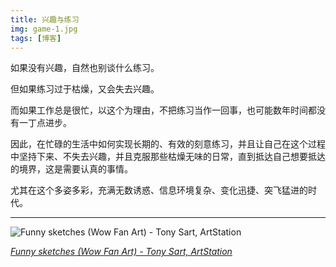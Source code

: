 ```yaml
---
title: 兴趣与练习
img: game-1.jpg
tags: [博客]
---
```


如果没有兴趣，自然也别谈什么练习。

但如果练习过于枯燥，又会失去兴趣。

而如果工作总是很忙，以这个为理由，不把练习当作一回事，也可能数年时间都没有一丁点进步。

因此，在忙碌的生活中如何实现长期的、有效的刻意练习，并且让自己在这个过程中坚持下来、不失去兴趣，并且克服那些枯燥无味的日常，直到抵达自己想要抵达的境界，这是需要认真的事情。

尤其在这个多姿多彩，充满无数诱惑、信息环境复杂、变化迅捷、突飞猛进的时代。

--------------------------------------

![Funny sketches (Wow Fan Art) - Tony Sart, ArtStation](https://cdna.artstation.com/p/assets/images/images/009/095/628/4k/tony-sart-uter-01.jpg?1517121151 "Funny sketches (Wow Fan Art) - Tony Sart, ArtStation")

*[Funny sketches (Wow Fan Art) - Tony Sart, ArtStation](https://www.artstation.com/artwork/qGXgz)*
